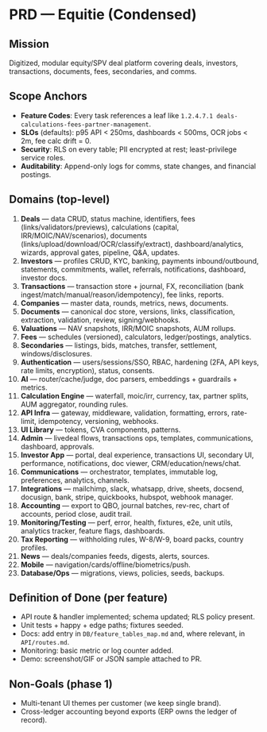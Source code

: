 # PRD — Equitie (Condensed)

## Mission
Digitized, modular equity/SPV deal platform covering deals, investors, transactions, documents, fees, secondaries, and comms.

## Scope Anchors
- **Feature Codes**: Every task references a leaf like `1.2.4.7.1 deals-calculations-fees-partner-management`.
- **SLOs** (defaults): p95 API < 250ms, dashboards < 500ms, OCR jobs < 2m, fee calc drift = 0.
- **Security**: RLS on every table; PII encrypted at rest; least-privilege service roles.
- **Auditability**: Append-only logs for comms, state changes, and financial postings.

## Domains (top-level)
1. **Deals** — data CRUD, status machine, identifiers, fees (links/validators/previews), calculations (capital, IRR/MOIC/NAV/scenarios), documents (links/upload/download/OCR/classify/extract), dashboard/analytics, wizards, approval gates, pipeline, Q&A, updates.
2. **Investors** — profiles CRUD, KYC, banking, payments inbound/outbound, statements, commitments, wallet, referrals, notifications, dashboard, investor docs.
3. **Transactions** — transaction store + journal, FX, reconciliation (bank ingest/match/manual/reason/idempotency), fee links, reports.
4. **Companies** — master data, rounds, metrics, news, documents.
5. **Documents** — canonical doc store, versions, links, classification, extraction, validation, review, signing/webhooks.
6. **Valuations** — NAV snapshots, IRR/MOIC snapshots, AUM rollups.
7. **Fees** — schedules (versioned), calculators, ledger/postings, analytics.
8. **Secondaries** — listings, bids, matches, transfer, settlement, windows/disclosures.
9. **Authentication** — users/sessions/SSO, RBAC, hardening (2FA, API keys, rate limits, encryption), status, consents.
10. **AI** — router/cache/judge, doc parsers, embeddings + guardrails + metrics.
11. **Calculation Engine** — waterfall, moic/irr, currency, tax, partner splits, AUM aggregator, rounding rules.
12. **API Infra** — gateway, middleware, validation, formatting, errors, rate-limit, idempotency, versioning, webhooks.
13. **UI Library** — tokens, CVA components, patterns.
14. **Admin** — livedeal flows, transactions ops, templates, communications, dashboard, approvals.
15. **Investor App** — portal, deal experience, transactions UI, secondary UI, performance, notifications, doc viewer, CRM/education/news/chat.
16. **Communications** — orchestrator, templates, immutable log, preferences, analytics, channels.
17. **Integrations** — mailchimp, slack, whatsapp, drive, sheets, docsend, docusign, bank, stripe, quickbooks, hubspot, webhook manager.
18. **Accounting** — export to QBO, journal batches, rev-rec, chart of accounts, period close, audit trail.
19. **Monitoring/Testing** — perf, error, health, fixtures, e2e, unit utils, analytics tracker, feature flags, dashboards.
20. **Tax Reporting** — withholding rules, W-8/W-9, board packs, country profiles.
21. **News** — deals/companies feeds, digests, alerts, sources.
22. **Mobile** — navigation/cards/offline/biometrics/push.
23. **Database/Ops** — migrations, views, policies, seeds, backups.

## Definition of Done (per feature)
- API route & handler implemented; schema updated; RLS policy present.
- Unit tests + happy + edge paths; fixtures seeded.
- Docs: add entry in `DB/feature_tables_map.md` and, where relevant, in `API/routes.md`.
- Monitoring: basic metric or log counter added.
- Demo: screenshot/GIF or JSON sample attached to PR.

## Non-Goals (phase 1)
- Multi-tenant UI themes per customer (we keep single brand).
- Cross-ledger accounting beyond exports (ERP owns the ledger of record).
